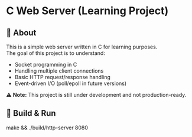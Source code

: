 # C Web Server (Learning Project)

## 📌 About

This is a simple web server written in C for learning purposes.  
The goal of this project is to understand:

- Socket programming in C
- Handling multiple client connections
- Basic HTTP request/response handling
- Event-driven I/O (poll/epoll in future versions)

⚠️ **Note:** This project is still under development and not production-ready.

## 🔧 Build & Run

make && ./build/http-server 8080
